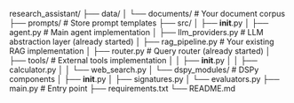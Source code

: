 research_assistant/
├── data/
│   └── documents/            # Your document corpus
├── prompts/                  # Store prompt templates
├── src/
│   ├── __init__.py
│   ├── agent.py              # Main agent implementation
│   ├── llm_providers.py      # LLM abstraction layer (already started)
│   ├── rag_pipeline.py       # Your existing RAG implementation
│   ├── router.py             # Query router (already started)
│   ├── tools/                # External tools implementation
│   │   ├── __init__.py
│   │   ├── calculator.py
│   │   └── web_search.py
│   └── dspy_modules/         # DSPy components
│       ├── __init__.py
│       ├── signatures.py
│       └── evaluators.py
├── main.py                   # Entry point
├── requirements.txt
└── README.md